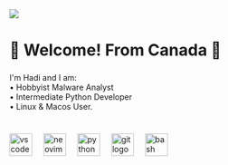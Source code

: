 <div align="left">
  <img src="https://visitor-badge.laobi.icu/badge?page_id=x7lex.x7lex&left_color=black&right_color=black&left_text=Views"  />
</div>

###

<h1 align="left">👋 Welcome! From Canada 🍁</h1>

###

<p align="left">I'm Hadi and I am:<br>• Hobbyist Malware Analyst <br>• Intermediate Python Developer <br>• Linux & Macos User.</p>

###

<h1 align="left"></h1>

###

<div align="left">
  <img src="https://skillicons.dev/icons?i=vscode" height="40" alt="vscode logo"  />
  <img width="12" />
  <img src="https://skillicons.dev/icons?i=neovim" height="40" alt="neovim logo"  />
  <img width="12" />
  <img src="https://skillicons.dev/icons?i=py" height="40" alt="python logo"  />
  <img width="12" />
  <img src="https://skillicons.dev/icons?i=git" height="40" alt="git logo"  />
  <img width="12" />
  <img src="https://skillicons.dev/icons?i=bash" height="40" alt="bash logo"  />
</div>

###
